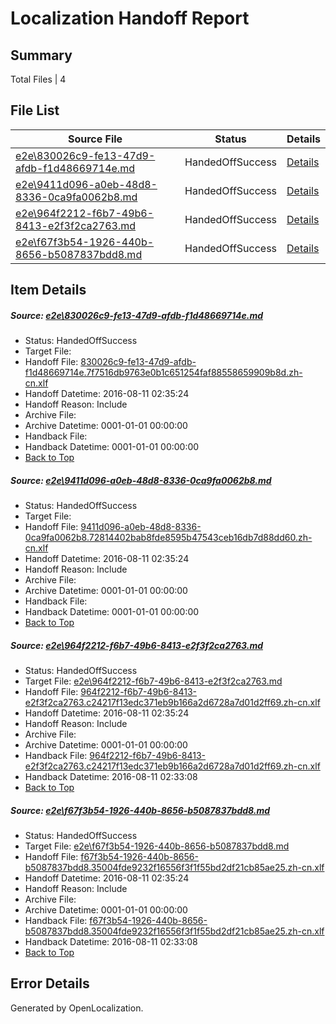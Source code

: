 # <a name='report-top'></a> Localization Handoff Report

## Summary
 Total Files | 4

## File List
 Source File | Status | Details 
 ----------- | ------ | ------- 
 [e2e\830026c9-fe13-47d9-afdb-f1d48669714e.md](https://github.com/OpenLocalizationTestOrg/oltest/blob/aac88d78098e0cbf03a33fb0acd8b99e6f882e2f/e2e/830026c9-fe13-47d9-afdb-f1d48669714e.md) | HandedOffSuccess | [Details](#a0fa016e65ff6cca38c6350f30f5ea9f97073d5c3)
 [e2e\9411d096-a0eb-48d8-8336-0ca9fa0062b8.md](https://github.com/OpenLocalizationTestOrg/oltest/blob/aac88d78098e0cbf03a33fb0acd8b99e6f882e2f/e2e/9411d096-a0eb-48d8-8336-0ca9fa0062b8.md) | HandedOffSuccess | [Details](#111d83e33ccd07f61236f07724509da3683703964)
 [e2e\964f2212-f6b7-49b6-8413-e2f3f2ca2763.md](https://github.com/OpenLocalizationTestOrg/oltest/blob/cb3009506ea30efbd64e3a46a6abdf66694be88a/e2e/964f2212-f6b7-49b6-8413-e2f3f2ca2763.md) | HandedOffSuccess | [Details](#e1e8f766c4acddec726c01c8f5f09de5a0fe006d5)
 [e2e\f67f3b54-1926-440b-8656-b5087837bdd8.md](https://github.com/OpenLocalizationTestOrg/oltest/blob/cb3009506ea30efbd64e3a46a6abdf66694be88a/e2e/f67f3b54-1926-440b-8656-b5087837bdd8.md) | HandedOffSuccess | [Details](#1812a24ec5cd93513374211aa299c56fafbb02586)

## Item Details
##### <a name='a0fa016e65ff6cca38c6350f30f5ea9f97073d5c3'></a> Source: [e2e\830026c9-fe13-47d9-afdb-f1d48669714e.md](https://github.com/OpenLocalizationTestOrg/oltest/blob/aac88d78098e0cbf03a33fb0acd8b99e6f882e2f/e2e/830026c9-fe13-47d9-afdb-f1d48669714e.md)
* Status: HandedOffSuccess
* Target File: 
* Handoff File: [830026c9-fe13-47d9-afdb-f1d48669714e.7f7516db9763e0b1c651254faf88558659909b8d.zh-cn.xlf](https://github.com/OpenLocalizationTestOrg/olhandoff-e2e/blob/94c05d3438ad68353b539f3bd8c11faa5cbb1ca6/ol-handoff/OpenLocalizationTestOrg/ol-test-zhcn/ci/low/830026c9-fe13-47d9-afdb-f1d48669714e.7f7516db9763e0b1c651254faf88558659909b8d.zh-cn.xlf)
* Handoff Datetime: 2016-08-11 02:35:24
* Handoff Reason: Include
* Archive File: 
* Archive Datetime: 0001-01-01 00:00:00
* Handback File: 
* Handback Datetime: 0001-01-01 00:00:00
* [Back to Top](#report-top)

##### <a name='111d83e33ccd07f61236f07724509da3683703964'></a> Source: [e2e\9411d096-a0eb-48d8-8336-0ca9fa0062b8.md](https://github.com/OpenLocalizationTestOrg/oltest/blob/aac88d78098e0cbf03a33fb0acd8b99e6f882e2f/e2e/9411d096-a0eb-48d8-8336-0ca9fa0062b8.md)
* Status: HandedOffSuccess
* Target File: 
* Handoff File: [9411d096-a0eb-48d8-8336-0ca9fa0062b8.72814402bab8fde8595b47543ceb16db7d88dd60.zh-cn.xlf](https://github.com/OpenLocalizationTestOrg/olhandoff-e2e/blob/94c05d3438ad68353b539f3bd8c11faa5cbb1ca6/ol-handoff/OpenLocalizationTestOrg/ol-test-zhcn/ci/low/9411d096-a0eb-48d8-8336-0ca9fa0062b8.72814402bab8fde8595b47543ceb16db7d88dd60.zh-cn.xlf)
* Handoff Datetime: 2016-08-11 02:35:24
* Handoff Reason: Include
* Archive File: 
* Archive Datetime: 0001-01-01 00:00:00
* Handback File: 
* Handback Datetime: 0001-01-01 00:00:00
* [Back to Top](#report-top)

##### <a name='e1e8f766c4acddec726c01c8f5f09de5a0fe006d5'></a> Source: [e2e\964f2212-f6b7-49b6-8413-e2f3f2ca2763.md](https://github.com/OpenLocalizationTestOrg/oltest/blob/cb3009506ea30efbd64e3a46a6abdf66694be88a/e2e/964f2212-f6b7-49b6-8413-e2f3f2ca2763.md)
* Status: HandedOffSuccess
* Target File: [e2e\964f2212-f6b7-49b6-8413-e2f3f2ca2763.md](https://github.com/OpenLocalizationTestOrg/ol-test-zhcn/blob/8e98cdbdf1b042ed5f2071dccfe04f0720a116e3/e2e/964f2212-f6b7-49b6-8413-e2f3f2ca2763.md)
* Handoff File: [964f2212-f6b7-49b6-8413-e2f3f2ca2763.c24217f13edc371eb9b166a2d6728a7d01d2ff69.zh-cn.xlf](https://github.com/OpenLocalizationTestOrg/olhandoff-e2e/blob/94c05d3438ad68353b539f3bd8c11faa5cbb1ca6/ol-handoff/OpenLocalizationTestOrg/ol-test-zhcn/ci/low/964f2212-f6b7-49b6-8413-e2f3f2ca2763.c24217f13edc371eb9b166a2d6728a7d01d2ff69.zh-cn.xlf)
* Handoff Datetime: 2016-08-11 02:35:24
* Handoff Reason: Include
* Archive File: 
* Archive Datetime: 0001-01-01 00:00:00
* Handback File: [964f2212-f6b7-49b6-8413-e2f3f2ca2763.c24217f13edc371eb9b166a2d6728a7d01d2ff69.zh-cn.xlf](https://github.com/OpenLocalizationTestOrg/olhandback-e2e/blob/8c5c8d054de9ee7500bcb423aebe56eb409baebf/ol-handback/OpenLocalizationTestOrg/ol-test-zhcn/ci/high/964f2212-f6b7-49b6-8413-e2f3f2ca2763.c24217f13edc371eb9b166a2d6728a7d01d2ff69.zh-cn.xlf)
* Handback Datetime: 2016-08-11 02:33:08
* [Back to Top](#report-top)

##### <a name='1812a24ec5cd93513374211aa299c56fafbb02586'></a> Source: [e2e\f67f3b54-1926-440b-8656-b5087837bdd8.md](https://github.com/OpenLocalizationTestOrg/oltest/blob/cb3009506ea30efbd64e3a46a6abdf66694be88a/e2e/f67f3b54-1926-440b-8656-b5087837bdd8.md)
* Status: HandedOffSuccess
* Target File: [e2e\f67f3b54-1926-440b-8656-b5087837bdd8.md](https://github.com/OpenLocalizationTestOrg/ol-test-zhcn/blob/8e98cdbdf1b042ed5f2071dccfe04f0720a116e3/e2e/f67f3b54-1926-440b-8656-b5087837bdd8.md)
* Handoff File: [f67f3b54-1926-440b-8656-b5087837bdd8.35004fde9232f16556f3f1f55bd2df21cb85ae25.zh-cn.xlf](https://github.com/OpenLocalizationTestOrg/olhandoff-e2e/blob/94c05d3438ad68353b539f3bd8c11faa5cbb1ca6/ol-handoff/OpenLocalizationTestOrg/ol-test-zhcn/ci/low/f67f3b54-1926-440b-8656-b5087837bdd8.35004fde9232f16556f3f1f55bd2df21cb85ae25.zh-cn.xlf)
* Handoff Datetime: 2016-08-11 02:35:24
* Handoff Reason: Include
* Archive File: 
* Archive Datetime: 0001-01-01 00:00:00
* Handback File: [f67f3b54-1926-440b-8656-b5087837bdd8.35004fde9232f16556f3f1f55bd2df21cb85ae25.zh-cn.xlf](https://github.com/OpenLocalizationTestOrg/olhandback-e2e/blob/8c5c8d054de9ee7500bcb423aebe56eb409baebf/ol-handback/OpenLocalizationTestOrg/ol-test-zhcn/ci/high/f67f3b54-1926-440b-8656-b5087837bdd8.35004fde9232f16556f3f1f55bd2df21cb85ae25.zh-cn.xlf)
* Handback Datetime: 2016-08-11 02:33:08
* [Back to Top](#report-top)


## Error Details

Generated by OpenLocalization.
